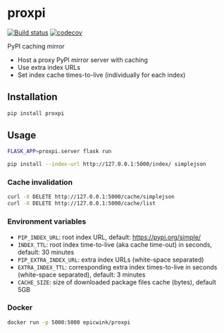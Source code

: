 # proxpi
[![Build status](
https://github.com/EpicWink/proxpi/workflows/test/badge.svg?branch=master)](
https://github.com/EpicWink/proxpi/actions?query=branch%3Amaster+workflow%3Atest)
[![codecov](https://codecov.io/gh/EpicWink/proxpi/branch/master/graph/badge.svg)](
https://codecov.io/gh/EpicWink/proxpi)

PyPI caching mirror

* Host a proxy PyPI mirror server with caching
* Use extra index URLs
* Set index cache times-to-live (individually for each index)

## Installation
```bash
pip install proxpi
```

## Usage
```bash
FLASK_APP=proxpi.server flask run
```

```bash
pip install --index-url http://127.0.0.1:5000/index/ simplejson
```

### Cache invalidation
```bash
curl -X DELETE http://127.0.0.1:5000/cache/simplejson
curl -X DELETE http://127.0.0.1:5000/cache/list
```

### Environment variables
* `PIP_INDEX_URL`: root index URL, default: https://pypi.org/simple/
* `INDEX_TTL`: root index time-to-live (aka cache time-out) in seconds, default: 30
   minutes
* `PIP_EXTRA_INDEX_URL`: extra index URLs (white-space separated)
* `EXTRA_INDEX_TTL`: corresponding extra index times-to-live in seconds (white-space
   separated), default: 3 minutes
* `CACHE_SIZE`: size of downloaded package files cache (bytes), default 5GB


### Docker
```bash
docker run -p 5000:5000 epicwink/proxpi
```
